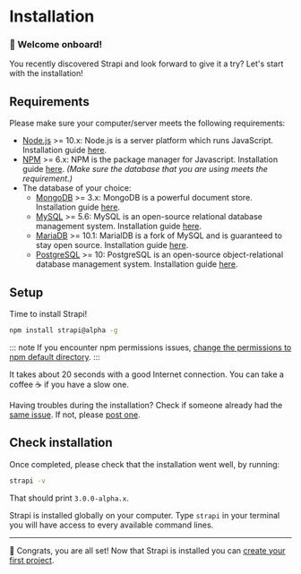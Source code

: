 # Installation

### 👋 Welcome onboard!

You recently discovered Strapi and look forward to give it a try? Let's start with the installation!  

## Requirements

Please make sure your computer/server meets the following requirements:
 - [Node.js](https://nodejs.org) >= 10.x: Node.js is a server platform which runs JavaScript. Installation guide [here](https://nodejs.org/en/download/).
 - [NPM](https://www.npmjs.com/) >= 6.x: NPM is the package manager for Javascript. Installation guide [here](https://nodejs.org/en/download/).
*(Make sure the database that you are using meets the requirement.)*
 - The database of your choice:
   - [MongoDB](https://www.mongodb.com/) >= 3.x: MongoDB is a powerful document store. Installation guide [here](https://www.mongodb.com/download-center?j#community).
   - [MySQL](https://www.mysql.com/) >= 5.6: MySQL is an open-source relational database management system. Installation guide [here](https://dev.mysql.com/downloads/).
   - [MariaDB](https://mariadb.org/) >= 10.1: MarialDB is a fork of MySQL and is guaranteed to stay open source. Installation guide [here](https://mariadb.org/download/).
   - [PostgreSQL](https://www.postgresql.org/) >= 10: PostgreSQL is an open-source object-relational database management system. Installation guide [here](https://www.postgresql.org/download/).

## Setup

Time to install Strapi!

```bash
npm install strapi@alpha -g
```

::: note
If you encounter npm permissions issues, [change the permissions to npm default directory](https://docs.npmjs.com/getting-started/fixing-npm-permissions#option-1-change-the-permission-to-npms-default-directory).
:::

It takes about 20 seconds with a good Internet connection. You can take a coffee ☕️  if you have a slow one.

Having troubles during the installation? Check if someone already had the [same issue](https://github.com/strapi/strapi/issues). If not, please [post one](https://github.com/strapi/strapi/issues/new).

## Check installation

Once completed, please check that the installation went well, by running:

```bash
strapi -v
```

That should print `3.0.0-alpha.x`.

Strapi is installed globally on your computer. Type `strapi` in your terminal you will have access to every available command lines.

***

👏 Congrats, you are all set! Now that Strapi is installed you can [create your first project](quick-start.md).
